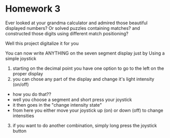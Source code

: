 # Homework 3

Ever looked at your grandma calculator and admired those beautiful displayed numbers?
Or solved puzzles containing matches? and constructed those digits using different match positioning?

Well this project digitalize it for you

You can now write ANYTHING on the seven segment display just by Using a simple joystick

1. starting on the decimal point you have one option to go to the left on the proper display
2. you can chose any part of the display and change it's light intensity (on/off)
  - how you do that??
  - well you choose a segment and short press your joystick
  - it then goes in the "change intensity state" 
  - from here you either move your joystick up (on) or down (off) to change intensities
3. if you want to do another combination, simply long press the joystick button
